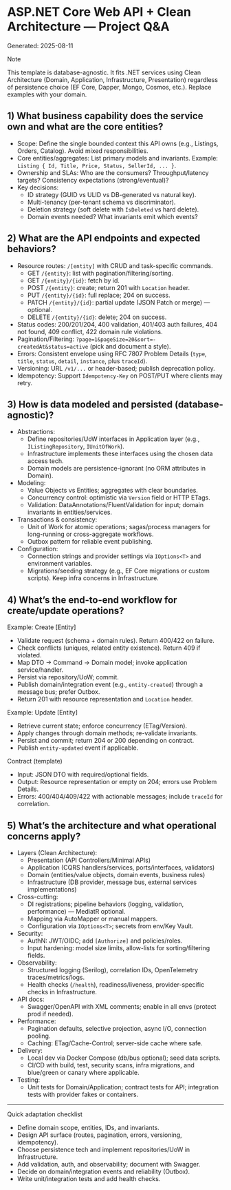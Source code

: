 # ASP.NET Core Web API + Clean Architecture — Project Q&A

Generated: 2025-08-11

> [!NOTE]
> This template is database-agnostic. It fits .NET services using Clean Architecture (Domain, Application, Infrastructure, Presentation) regardless of persistence choice (EF Core, Dapper, Mongo, Cosmos, etc.). Replace examples with your domain.

## 1) What business capability does the service own and what are the core entities?

- Scope: Define the single bounded context this API owns (e.g., Listings, Orders, Catalog). Avoid mixed responsibilities.
- Core entities/aggregates: List primary models and invariants. Example: `Listing { Id, Title, Price, Status, SellerId, ... }`.
- Ownership and SLAs: Who are the consumers? Throughput/latency targets? Consistency expectations (strong/eventual)?
- Key decisions:
  - ID strategy (GUID vs ULID vs DB-generated vs natural key).
  - Multi-tenancy (per-tenant schema vs discriminator).
  - Deletion strategy (soft delete with `IsDeleted` vs hard delete).
  - Domain events needed? What invariants emit which events?

## 2) What are the API endpoints and expected behaviors?

- Resource routes: `/[entity]` with CRUD and task-specific commands.
  - GET `/{entity}`: list with pagination/filtering/sorting.
  - GET `/{entity}/{id}`: fetch by id.
  - POST `/{entity}`: create; return 201 with `Location` header.
  - PUT `/{entity}/{id}`: full replace; 204 on success.
  - PATCH `/{entity}/{id}`: partial update (JSON Patch or merge) — optional.
  - DELETE `/{entity}/{id}`: delete; 204 on success.
- Status codes: 200/201/204, 400 validation, 401/403 auth failures, 404 not found, 409 conflict, 422 domain rule violations.
- Pagination/Filtering: `?page=1&pageSize=20&sort=-createdAt&status=active` (pick and document a style).
- Errors: Consistent envelope using RFC 7807 Problem Details (`type`, `title`, `status`, `detail`, `instance`, plus `traceId`).
- Versioning: URL `/v1/...` or header-based; publish deprecation policy.
- Idempotency: Support `Idempotency-Key` on POST/PUT where clients may retry.

## 3) How is data modeled and persisted (database-agnostic)?

- Abstractions:
  - Define repositories/UoW interfaces in Application layer (e.g., `IListingRepository`, `IUnitOfWork`).
  - Infrastructure implements these interfaces using the chosen data access tech.
  - Domain models are persistence-ignorant (no ORM attributes in Domain).
- Modeling:
  - Value Objects vs Entities; aggregates with clear boundaries.
  - Concurrency control: optimistic via `Version` field or HTTP ETags.
  - Validation: DataAnnotations/FluentValidation for input; domain invariants in entities/services.
- Transactions & consistency:
  - Unit of Work for atomic operations; sagas/process managers for long-running or cross-aggregate workflows.
  - Outbox pattern for reliable event publishing.
- Configuration:
  - Connection strings and provider settings via `IOptions<T>` and environment variables.
  - Migrations/seeding strategy (e.g., EF Core migrations or custom scripts). Keep infra concerns in Infrastructure.

## 4) What’s the end-to-end workflow for create/update operations?

Example: Create [Entity]
- Validate request (schema + domain rules). Return 400/422 on failure.
- Check conflicts (uniques, related entity existence). Return 409 if violated.
- Map DTO -> Command -> Domain model; invoke application service/handler.
- Persist via repository/UoW; commit.
- Publish domain/integration event (e.g., `entity-created`) through a message bus; prefer Outbox.
- Return 201 with resource representation and `Location` header.

Example: Update [Entity]
- Retrieve current state; enforce concurrency (ETag/Version).
- Apply changes through domain methods; re-validate invariants.
- Persist and commit; return 204 or 200 depending on contract.
- Publish `entity-updated` event if applicable.

Contract (template)
- Input: JSON DTO with required/optional fields.
- Output: Resource representation or empty on 204; errors use Problem Details.
- Errors: 400/404/409/422 with actionable messages; include `traceId` for correlation.

## 5) What’s the architecture and what operational concerns apply?

- Layers (Clean Architecture):
  - Presentation (API Controllers/Minimal APIs)
  - Application (CQRS handlers/services, ports/interfaces, validators)
  - Domain (entities/value objects, domain events, business rules)
  - Infrastructure (DB provider, message bus, external services implementations)
- Cross-cutting:
  - DI registrations; pipeline behaviors (logging, validation, performance) — MediatR optional.
  - Mapping via AutoMapper or manual mappers.
  - Configuration via `IOptions<T>`; secrets from env/Key Vault.
- Security:
  - AuthN: JWT/OIDC; add `[Authorize]` and policies/roles.
  - Input hardening: model size limits, allow-lists for sorting/filtering fields.
- Observability:
  - Structured logging (Serilog), correlation IDs, OpenTelemetry traces/metrics/logs.
  - Health checks (`/health`), readiness/liveness, provider-specific checks in Infrastructure.
- API docs:
  - Swagger/OpenAPI with XML comments; enable in all envs (protect prod if needed).
- Performance:
  - Pagination defaults, selective projection, async I/O, connection pooling.
  - Caching: ETag/Cache-Control; server-side cache where safe.
- Delivery:
  - Local dev via Docker Compose (db/bus optional); seed data scripts.
  - CI/CD with build, test, security scans, infra migrations, and blue/green or canary where applicable.
- Testing:
  - Unit tests for Domain/Application; contract tests for API; integration tests with provider fakes or containers.

---

Quick adaptation checklist
- Define domain scope, entities, IDs, and invariants.
- Design API surface (routes, pagination, errors, versioning, idempotency).
- Choose persistence tech and implement repositories/UoW in Infrastructure.
- Add validation, auth, and observability; document with Swagger.
- Decide on domain/integration events and reliability (Outbox).
- Write unit/integration tests and add health checks.